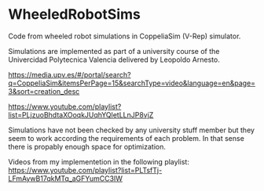 # WheeledRobotSims
Code from wheeled robot simulations in CoppeliaSim (V-Rep) simulator.

Simulations are implemented as part of a university course of the Univercidad Polytecnica Valencia delivered by Leopoldo Arnesto.


https://media.upv.es/#/portal/search?q=CoppeliaSim&itemsPerPage=15&searchType=video&language=en&page=3&sort=creation_desc

https://www.youtube.com/playlist?list=PLjzuoBhdtaXOoqkJUqhYQletLLnJP8vjZ

Simulations have not been checked by any university stuff member but they seem to work according the requirements of each problem.
In that sense there is propably enough space for optimization.

Videos from my implementetion in the following playlist:
https://www.youtube.com/playlist?list=PLTsfTj-LFmAywB17qkMTq_aGFYumCC3IW

